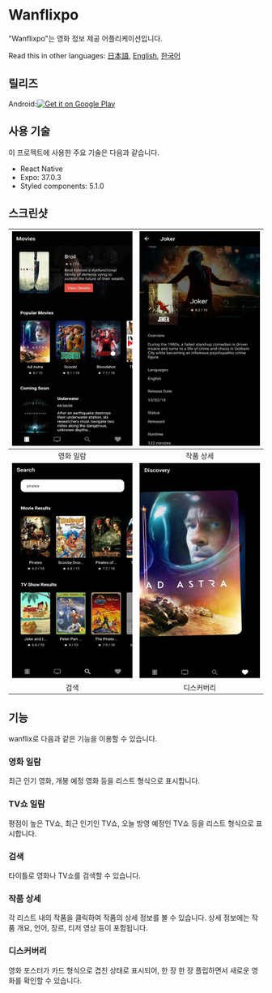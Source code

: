 # Wanflixpo

"Wanflixpo"는 영화 정보 제공 어플리케이션입니다.

Read this in other languages: [日本語](./README.md), [English](./README.en.md), [한국어](./README.ko.md)

## 릴리즈

<div style="display: flex; align-items: center;">
    Android: <a href='https://play.google.com/store/apps/details?id=com.devyun.wanflixpo&hl=en&gl=US&pcampaignid=pcampaignidMKT-Other-global-all-co-prtnr-py-PartBadge-Mar2515-1'><img width="150" alt='Get it on Google Play' src='https://play.google.com/intl/en_us/badges/static/images/badges/en_badge_web_generic.png'/></a>
</div>

## 사용 기술

이 프로젝트에 사용한 주요 기술은 다음과 같습니다.

- React Native
- Expo: 37.0.3
- Styled components: 5.1.0

## 스크린샷

| <img src="./assets/screenshots/movies.jpg" alt="drawing" width="300"/> |  <img src="./assets/screenshots/detail.jpg" alt="drawing" width="300"/>   |
| :--------------------------------------------------------------------: | :-----------------------------------------------------------------------: |
|                               영화 일람                                |                                 작품 상세                                 |
| <img src="./assets/screenshots/search.jpg" alt="drawing" width="300"/> | <img src="./assets/screenshots/discovery.jpg" alt="drawing" width="300"/> |
|                                  검색                                  |                                디스커버리                                 |

## 기능

wanflix로 다음과 같은 기능을 이용할 수 있습니다.

### 영화 일람

최근 인기 영화, 개봉 예정 영화 등을 리스트 형식으로 표시합니다.

### TV쇼 일람

평점이 높은 TV쇼, 최근 인기인 TV쇼, 오늘 방영 예정인 TV쇼 등을 리스트 형식으로 표시합니다.

### 검색

타이틀로 영화나 TV쇼를 검색할 수 있습니다.

### 작품 상세

각 리스트 내의 작품을 클릭하여 작품의 상세 정보를 볼 수 있습니다.
상세 정보에는 작품 개요, 언어, 장르, 티저 영상 등이 포함됩니다.

### 디스커버리

영화 포스터가 카드 형식으로 겹친 상태로 표시되어, 한 장 한 장 플립하면서 새로운 영화를 확인할 수 있습니다.
